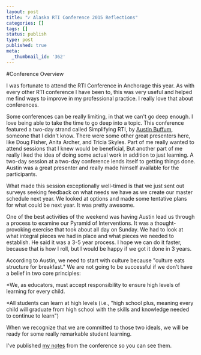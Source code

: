 ```yaml
---
layout: post
title: "✓ Alaska RTI Conference 2015 Reflections"
categories: []
tags: []
status: publish
type: post
published: true
meta:
  _thumbnail_id: '362'
---
```


#Conference Overview



I was fortunate to attend the RTI Conference in Anchorage this year. As with every other RTI conference I have been to, this was very useful and helped me find ways to improve in my professional practice. I really love that about conferences.


Some conferences can be really limiting, in that we can't go deep enough. I love being able to take the time to go deep into a topic. This conference featured a two-day strand called Simplifying RTI, by 
[Austin Buffum](http://twitter.com/agbuffum), someone that I didn't know. There were some other great presenters here, like Doug Fisher, Anita Archer, and Tricia Skyles. Part of me really wanted to attend sessions that I knew would be beneficial, But another part of me really liked the idea of doing some actual work in addition to just learning. A two-day session at a two-day conference lends itself to getting things done. Austin was a great presenter and really made himself available for the participants.


What made this session exceptionally well-timed is that we just sent out surveys seeking feedback on what needs we have as we create our master schedule next year. We looked at options and made some tentative plans for what could be next year. It was pretty awesome.


One of the best activities of the weekend was having Austin lead us through a process to examine our Pyramid of Interventions. It was a thought-provoking exercise that took about all day on Sunday. We had to look at what integral pieces we had in place and what pieces we needed to establish. He said it was a 3-5 year process. I hope we can do it faster, because that is how I roll, but I would be happy if we got it done in 3 years.


According to Austin, we need to start with culture because "culture eats structure for breakfast." We are not going to be successful if we don't have a belief in two core principles:


*We, as educators, must accept responsibility to ensure high levels of learning for every child.


*All students can learn at high levels (i.e., "high school plus, meaning every child will graduate from high school with the skills and knowledge needed to continue to learn")


When we recognize that we are committed to those two ideals, we will be ready for some really remarkable student learning.


I've published 
[my notes](https://www.evernote.com/l/AAF3FBh4DbtBB70_8jVvjqanCiReqSL47EU) from the conference so you can see them.
